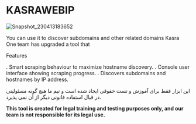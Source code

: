 # KASRAWEBIP
![Snapshot_230413183652](https://user-images.githubusercontent.com/121594710/231794306-96f2224a-39b4-4aa1-beec-3b120e638f7b.png)




You can use it to discover subdomains and other related domains
Kasra One team has upgraded a tool that


Features

.  Smart scraping behaviour to maximize hostname discovery.
.  Console user interface showing scraping progress.
.  Discovers subdomains and hostnames by IP address.






این ابزار فقط برای آموزش و تست حقوقی ایجاد شده است و تیم ما هیچ گونه مسئولیتی در قبال استفاده قانونی دیگر از آن نمی پذیرد. 






**This tool is created for legal training and testing purposes only, and our team is not responsible for its legal use.**

